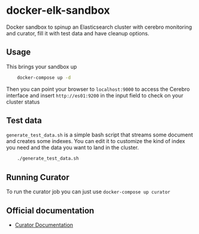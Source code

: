 # docker-elk-sandbox
Docker sandbox to spinup an Elasticsearch cluster with cerebro monitoring and curator, fill it with test data and have cleanup options.

## Usage
This brings your sandbox up
```bash
    docker-compose up -d
```

Then you can point your browser to `localhost:9000` to access the Cerebro interface and insert `http://es01:9200` in the input field to check on your cluster status

## Test data
`generate_test_data.sh` is a simple bash script that streams some document and creates some indexes. You can edit it to customize the kind of index you need and the data you want to land in the cluster.

```bash
    ./generate_test_data.sh
```

## Running Curator
To run the curator job you can just use `docker-compose up curator`

## Official documentation
- [Curator Documentation](https://www.elastic.co/guide/en/elasticsearch/client/curator/5.8/index.html)